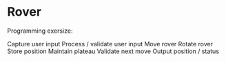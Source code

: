 # Rover

Programming exersize:

Capture user input
Process / validate user input
Move rover
Rotate rover
Store position
Maintain plateau
Validate next move
Output position / status
